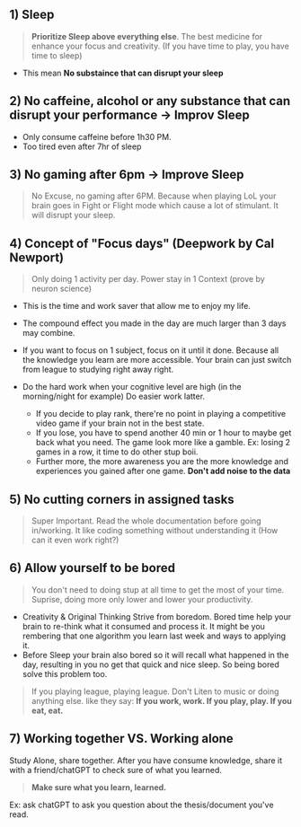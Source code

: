 
## 1) Sleep
> **Prioritize Sleep above everything else**. The best medicine for enhance your focus and creativity. (If you have time to play, you have time to sleep)
+ This mean **No substaince that can disrupt your sleep**


## 2) No caffeine, alcohol or any substance that can disrupt your performance -> Improv Sleep 
+ Only consume caffeine before 1h30 PM. 
+ Too tired even after 7hr of sleep


## 3) No gaming after 6pm -> Improve Sleep
>No Excuse, no gaming after 6PM. Because when playing LoL your brain goes in Fight or Flight mode which cause a lot of stimulant. It will disrupt your sleep. 


## 4) Concept of "Focus days" (Deepwork by Cal Newport)
> Only doing 1 activity per day.  Power stay in 1 Context (prove by neuron science)
+ This is the time and work saver that allow me to enjoy my life.
+ The compound effect you made in the day are much larger than 3 days may combine.
	
+ If you want to focus on 1 subject, focus on it until it done. Because all the knowledge you learn are more accessible. Your brain can just switch from league to studying right away right. 
	
+ Do the hard work when your cognitive level are high (in the morning/night for example) Do easier work latter. 
	+ If you decide to play rank, there're no point in playing a competitive video game if your brain not in the best state. 
	+ If you lose, you have to spend another 40 min or 1 hour to maybe get back what you need. The game look more like a gamble. Ex: losing 2 games in a row, it time to do other stup boii.
	+ Further more, the more awareness you are the more knowledge and experiences you gained after one game. **Don't add noise to the data**


## 5) No cutting corners in assigned tasks
> Super Important. Read the whole documentation before going in/working. It like coding something without understanding it (How can it even work right?)


## 6) Allow yourself to be bored
> You don't need to doing stup at all time to get the most of your time. Suprise, doing more only lower and lower your productivity.
+ Creativity & Original Thinking Strive from boredom. Bored time help your brain to re-think what it consumed and process it. It might be you rembering that one algorithm you learn last week and ways to applying it.
+ Before Sleep your brain also bored so it will recall what happened in the day, resulting in you no get that quick and nice sleep. So being bored solve this problem too. 

> If you playing league, playing league. Don't Liten to music or doing anything else. like they say: **If you work, work. If you play, play. If you eat, eat.**


## 7) Working together VS. Working alone
Study Alone, share together. After you have consume knowledge, share it with a friend/chatGPT to check sure of what you learned. 
> **Make sure what you learn, learned.** 

Ex: ask chatGPT to ask you question about the thesis/document you've read.

